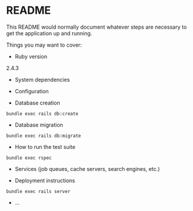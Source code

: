 # README

This README would normally document whatever steps are necessary to get the
application up and running.

Things you may want to cover:

* Ruby version

2.4.3

* System dependencies

* Configuration

* Database creation

```
bundle exec rails db:create
```

* Database migration

```
bundle exec rails db:migrate
```

* How to run the test suite

```
bundle exec rspec
```

* Services (job queues, cache servers, search engines, etc.)

* Deployment instructions

```
bundle exec rails server
```

* ...
